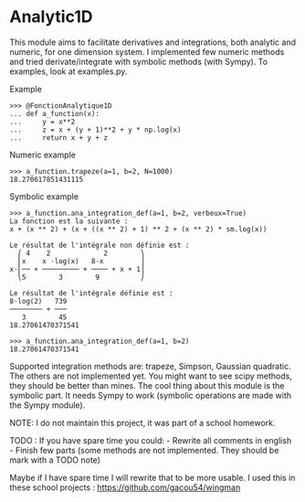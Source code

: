 # Analytic1D

This module aims to facilitate derivatives and integrations, both analytic and numeric, for one dimension system. I implemented few numeric methods and tried derivate/integrate with symbolic methods (with Sympy).  To examples, look at examples.py.


Example


    >>> @FonctionAnalytique1D
    ... def a_function(x):
    ...     y = x**2
    ...     z = x + (y + 1)**2 + y * np.log(x)
    ...     return x + y + z


Numeric example


    >>> a_function.trapeze(a=1, b=2, N=1000)
    18.270617851431115


Symbolic example


    >>> a_function.ana_integration_def(a=1, b=2, verbeux=True)
    La fonction est la suivante :
    x + (x ** 2) + (x + ((x ** 2) + 1) ** 2 + (x ** 2) * sm.log(x))

    Le résultat de l'intégrale non définie est :
      ⎛ 4    2             2        ⎞
      ⎜x    x ⋅log(x)   8⋅x         ⎟
    x⋅⎜── + ───────── + ──── + x + 1⎟
      ⎝5        3        9          ⎠

    Le résultat de l'intégrale définie est :
    8⋅log(2)   739
    ──────── + ───
       3        45
    18.27061470371541

    >>> a_function.ana_integration_def(a=1, b=2)
    18.27061470371541


Supported integration methods are: trapeze, Simpson, Gaussian quadratic. The others are not implemented yet. You might want to see scipy methods, they should be better than mines. The cool thing about this module is the symbolic part. It needs Sympy to work (symbolic operations are made with the Sympy module).

NOTE: I do not maintain this project, it was part of a school homework.


TODO : If you have spare time you could:
    - Rewrite all comments in english
    - Finish few parts (some methods are not implemented. They should be mark with a TODO note)


Maybe if I have spare time I will rewrite that to be more usable. I used this
in these school projects : https://github.com/gacou54/wingman

